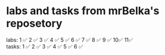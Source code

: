 # labs and tasks from mrBelka's reposetory 
labs: 1 ✅ 2 ✅ 3 ✅ 4 ✅ 5 ✅ 6 ✅ 7 ✅ 8 ✅ 9 ✅ 10✅ 11✅ <br>
tasks: 1 ✅ 2 ✅ 3 ✅ 4 ✅ 5 ✅ 6 ✅
